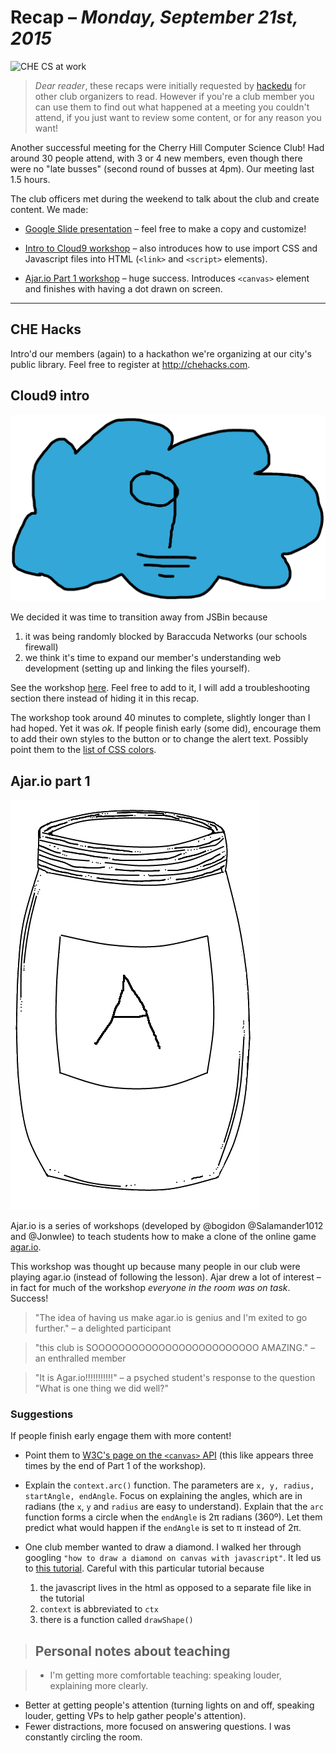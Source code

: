 # Recap  – *Monday, September 21st, 2015*

![CHE CS at work](http://i.imgur.com/249LPMm.jpg?1)

> *Dear reader*, these recaps were initially requested by [hackedu](https://hackedu.us/) for other club organizers to read. However if you're a club member you can use them to find out what happened at a meeting you couldn't attend, if you just want to review some content, or for any reason you want!

Another successful meeting for the Cherry Hill Computer Science Club! Had around 30 people attend, with 3 or 4 new members, even though there were no "late busses" (second round of busses at 4pm). Our meeting last 1.5 hours.

The club officers met during the weekend to talk about the club and create content. We made:

- [Google Slide presentation](https://drive.google.com/open?id=12EV5p5hZW1vRDzhjUGbSsconuaTV2mTil9-1FlEoPn8) – feel free to make a copy and customize!

- [Intro to Cloud9 workshop](https://github.com/CHE-CS/hackedu/tree/master/playbook/workshops/cloud9) – also introduces how to use import CSS and Javascript files into HTML (`<link>` and `<script>` elements).

- [Ajar.io Part 1 workshop](https://github.com/CHE-CS/hackedu/tree/master/playbook/workshops/ajar) –  huge success. Introduces `<canvas>` element and finishes with having a dot drawn on screen.

---

## CHE Hacks

Intro'd our members (again) to a hackathon we're organizing at our city's public library. Feel free to register at http://chehacks.com.

## Cloud9 intro

![c9.io](img/c9.png)

We decided it was time to transition away from JSBin because 

1. it was being randomly blocked by Baraccuda Networks (our schools firewall)
2. we think it's time to expand our member's understanding web development (setting up and linking the files yourself).

See the workshop [here](https://github.com/CHE-CS/hackedu/tree/master/playbook/workshops/cloud9). Feel free to add to it, I will add a troubleshooting section there instead of hiding it in this recap.

The workshop took around 40 minutes to complete, slightly longer than I had hoped. Yet it was *ok*. If people finish early (some did), encourage them to add their own styles to the button or to change the alert text. Possibly point them to the [list of CSS colors](http://www.w3schools.com/cssref/css_colors.asp).

## Ajar.io part 1

![A jar!](img/jar.png)

Ajar.io is a series of workshops (developed by @bogidon @Salamander1012 and @Jonwlee) to teach students how to make a clone of the online game [agar.io](http://agar.io). 

This workshop was thought up because many people in our club were playing agar.io (instead of following the lesson). Ajar drew a lot of interest – in fact for much of the workshop *everyone in the room was on task*. Success!

> "The idea of having us make agar.io is genius and I'm exited to go further." – a delighted participant

> "this club is SOOOOOOOOOOOOOOOOOOOOOOOOO AMAZING." – an enthralled member

> "It is Agar.io!!!!!!!!!!!" – a psyched student's response to the question "What is one thing we did well?"

### Suggestions

If people finish early engage them with more content! 

- Point them to [W3C's page on the `<canvas>` API](http://www.w3schools.com/html/html5_canvas.asp) (this like appears three times by the end of Part 1 of the workshop).

- Explain the `context.arc()` function. The parameters are `x, y, radius, startAngle, endAngle`. Focus on explaining the angles, which are in radians (the `x`, `y` and `radius` are easy to understand). Explain that the `arc` function forms a circle when the `endAngle` is 2π radians (360º). Let them predict what would happen if the `endAngle` is set to π instead of 2π.

- One club member wanted to draw a diamond. I walked her through googling `"how to draw a diamond on canvas with javascript"`. It led us to [this tutorial](http://www.onlywebpro.com/2011/07/02/html5-canvas-for-absolute-beginners-part-2/). Careful with this particular tutorial because 
    1. the javascript lives in the html as opposed to a separate file like in the tutorial
    2. `context` is abbreviated to `ctx`
    3. there is a function called `drawShape()`

> ## Personal notes about teaching

> - I'm getting more comfortable teaching: speaking louder, explaining more clearly.
- Better at getting people's attention (turning lights on and off, speaking louder, getting VPs to help gather people's attention).
- Fewer distractions, more focused on answering questions. I was constantly circling the room.